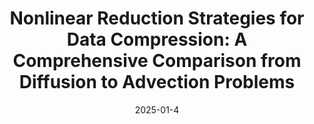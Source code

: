 ---
title: "Nonlinear Reduction Strategies for Data Compression: A Comprehensive Comparison from Diffusion to Advection Problems"
collection: publications
permalink: /publication/2025-01-4-Nonlinear-Reduction-Strategies-for-Data-Compression-A-Comprehensive-Comparison-from-Diffusion-to-Advection-Problems
excerpt: 'arXiv:2501.12816'
paperurl: 'https://arxiv.org/abs/2501.12816'
date: 2025-01-4
item: 19
venue: 'arXiv:2501.12816'
paperurl: 'https://doi.org/10.48550/arXiv.2501.12816'
authors: 'Isabella Gonnella, Federico Pichi, Gianluigi Rozza'
pubsource: 'unpublished'
biblio: >
    @unpublished{GonnellaNonlinearReductionStrategies2025,\

    title = {Nonlinear Reduction Strategies for Data Compression: A Comprehensive Comparison from Diffusion to Advection Problems},\
    
    shorttitle = {Nonlinear Reduction Strategies for Data Compression},\
    
    author = {Gonnella, Isabella Carla and Pichi, Federico and Rozza, Gianluigi},\
    
    year = {2025},\
    
    note = {arXiv:2501.12816},\
    
    eprint = {2501.12816},\
    
    primaryclass = {math},\
    
    publisher = {arXiv},\
    
    doi = {10.48550/arXiv.2501.12816},\
    
    archiveprefix = {arXiv}
    }
---